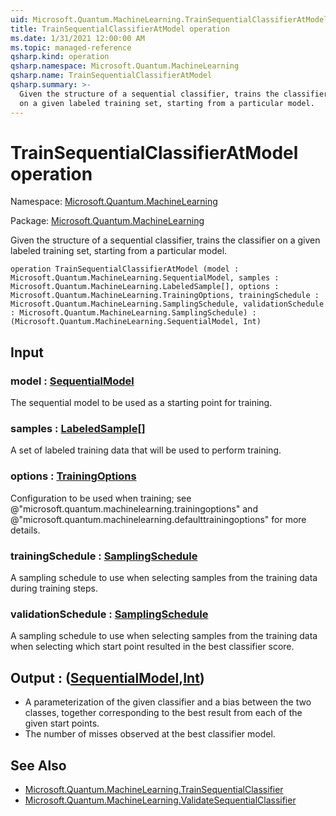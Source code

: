 ```yaml
---
uid: Microsoft.Quantum.MachineLearning.TrainSequentialClassifierAtModel
title: TrainSequentialClassifierAtModel operation
ms.date: 1/31/2021 12:00:00 AM
ms.topic: managed-reference
qsharp.kind: operation
qsharp.namespace: Microsoft.Quantum.MachineLearning
qsharp.name: TrainSequentialClassifierAtModel
qsharp.summary: >-
  Given the structure of a sequential classifier, trains the classifier
  on a given labeled training set, starting from a particular model.
---
```


# TrainSequentialClassifierAtModel operation

Namespace: [Microsoft.Quantum.MachineLearning](xref:Microsoft.Quantum.MachineLearning)

Package: [Microsoft.Quantum.MachineLearning](https://nuget.org/packages/Microsoft.Quantum.MachineLearning)


Given the structure of a sequential classifier, trains the classifieron a given labeled training set, starting from a particular model.

```qsharp
operation TrainSequentialClassifierAtModel (model : Microsoft.Quantum.MachineLearning.SequentialModel, samples : Microsoft.Quantum.MachineLearning.LabeledSample[], options : Microsoft.Quantum.MachineLearning.TrainingOptions, trainingSchedule : Microsoft.Quantum.MachineLearning.SamplingSchedule, validationSchedule : Microsoft.Quantum.MachineLearning.SamplingSchedule) : (Microsoft.Quantum.MachineLearning.SequentialModel, Int)
```


## Input

### model : [SequentialModel](xref:Microsoft.Quantum.MachineLearning.SequentialModel)

The sequential model to be used as a starting point for training.


### samples : [LabeledSample](xref:Microsoft.Quantum.MachineLearning.LabeledSample)[]

A set of labeled training data that will be used to perform training.


### options : [TrainingOptions](xref:Microsoft.Quantum.MachineLearning.TrainingOptions)

Configuration to be used when training; see@"microsoft.quantum.machinelearning.trainingoptions" and@"microsoft.quantum.machinelearning.defaulttrainingoptions" for moredetails.


### trainingSchedule : [SamplingSchedule](xref:Microsoft.Quantum.MachineLearning.SamplingSchedule)

A sampling schedule to use when selecting samples from the trainingdata during training steps.


### validationSchedule : [SamplingSchedule](xref:Microsoft.Quantum.MachineLearning.SamplingSchedule)

A sampling schedule to use when selecting samples from the trainingdata when selecting which start point resulted in the best classifierscore.



## Output : ([SequentialModel](xref:Microsoft.Quantum.MachineLearning.SequentialModel),[Int](xref:microsoft.quantum.lang-ref.int))

- A parameterization of the given classifier and a bias between the two  classes, together corresponding to the best result from each of the  given start points.- The number of misses observed at the best classifier model.

## See Also

- [Microsoft.Quantum.MachineLearning.TrainSequentialClassifier](xref:Microsoft.Quantum.MachineLearning.TrainSequentialClassifier)
- [Microsoft.Quantum.MachineLearning.ValidateSequentialClassifier](xref:Microsoft.Quantum.MachineLearning.ValidateSequentialClassifier)